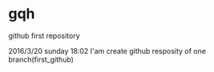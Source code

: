 # gqh
github first repository

2016/3/20 sunday 18:02
I'am create github resposity of one branch(first_github) 
